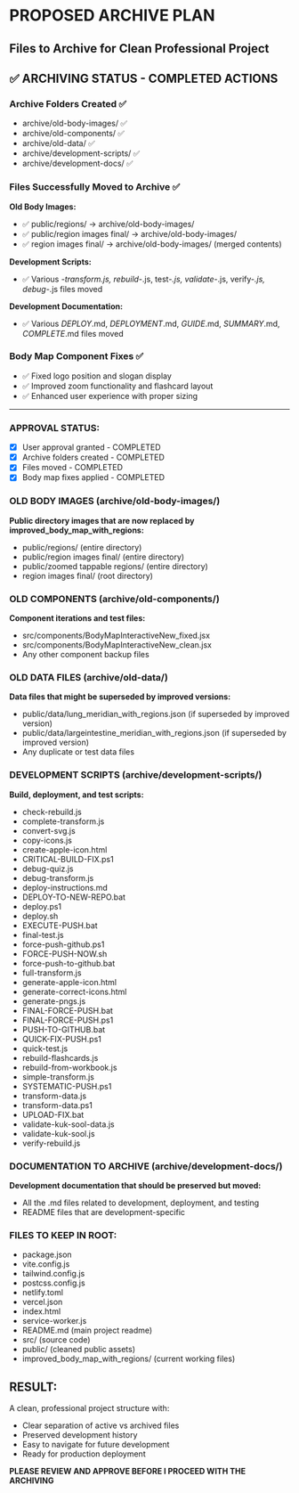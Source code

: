 # PROPOSED ARCHIVE PLAN
## Files to Archive for Clean Professional Project

## ✅ ARCHIVING STATUS - COMPLETED ACTIONS

### Archive Folders Created ✅
- archive/old-body-images/ ✅
- archive/old-components/ ✅  
- archive/old-data/ ✅
- archive/development-scripts/ ✅
- archive/development-docs/ ✅

### Files Successfully Moved to Archive ✅

**Old Body Images:**
- ✅ public/regions/ → archive/old-body-images/
- ✅ public/region images final/ → archive/old-body-images/
- ✅ region images final/ → archive/old-body-images/ (merged contents)

**Development Scripts:** 
- ✅ Various *-transform.js, rebuild-*.js, test-*.js, validate-*.js, verify-*.js, debug-*.js files moved

**Development Documentation:**
- ✅ Various *DEPLOY*.md, *DEPLOYMENT*.md, *GUIDE*.md, *SUMMARY*.md, *COMPLETE*.md files moved

### Body Map Component Fixes ✅
- ✅ Fixed logo position and slogan display
- ✅ Improved zoom functionality and flashcard layout
- ✅ Enhanced user experience with proper sizing

---

### APPROVAL STATUS:
- [x] User approval granted - COMPLETED
- [x] Archive folders created - COMPLETED
- [x] Files moved - COMPLETED
- [x] Body map fixes applied - COMPLETED

### OLD BODY IMAGES (archive/old-body-images/)
**Public directory images that are now replaced by improved_body_map_with_regions:**
- public/regions/ (entire directory)
- public/region images final/ (entire directory)
- public/zoomed tappable regions/ (entire directory)
- region images final/ (root directory)

### OLD COMPONENTS (archive/old-components/)
**Component iterations and test files:**
- src/components/BodyMapInteractiveNew_fixed.jsx
- src/components/BodyMapInteractiveNew_clean.jsx
- Any other component backup files

### OLD DATA FILES (archive/old-data/)
**Data files that might be superseded by improved versions:**
- public/data/lung_meridian_with_regions.json (if superseded by improved version)
- public/data/largeintestine_meridian_with_regions.json (if superseded by improved version)
- Any duplicate or test data files

### DEVELOPMENT SCRIPTS (archive/development-scripts/)
**Build, deployment, and test scripts:**
- check-rebuild.js
- complete-transform.js
- convert-svg.js
- copy-icons.js
- create-apple-icon.html
- CRITICAL-BUILD-FIX.ps1
- debug-quiz.js
- debug-transform.js
- deploy-instructions.md
- DEPLOY-TO-NEW-REPO.bat
- deploy.ps1
- deploy.sh
- EXECUTE-PUSH.bat
- final-test.js
- force-push-github.ps1
- FORCE-PUSH-NOW.sh
- force-push-to-github.bat
- full-transform.js
- generate-apple-icon.html
- generate-correct-icons.html
- generate-pngs.js
- FINAL-FORCE-PUSH.bat
- FINAL-FORCE-PUSH.ps1
- PUSH-TO-GITHUB.bat
- QUICK-FIX-PUSH.ps1
- quick-test.js
- rebuild-flashcards.js
- rebuild-from-workbook.js
- simple-transform.js
- SYSTEMATIC-PUSH.ps1
- transform-data.js
- transform-data.ps1
- UPLOAD-FIX.bat
- validate-kuk-sool-data.js
- validate-kuk-sool.js
- verify-rebuild.js

### DOCUMENTATION TO ARCHIVE (archive/development-docs/)
**Development documentation that should be preserved but moved:**
- All the .md files related to development, deployment, and testing
- README files that are development-specific

### FILES TO KEEP IN ROOT:
- package.json
- vite.config.js
- tailwind.config.js
- postcss.config.js
- netlify.toml
- vercel.json
- index.html
- service-worker.js
- README.md (main project readme)
- src/ (source code)
- public/ (cleaned public assets)
- improved_body_map_with_regions/ (current working files)

## RESULT:
A clean, professional project structure with:
- Clear separation of active vs archived files
- Preserved development history
- Easy to navigate for future development
- Ready for production deployment

**PLEASE REVIEW AND APPROVE BEFORE I PROCEED WITH THE ARCHIVING**
